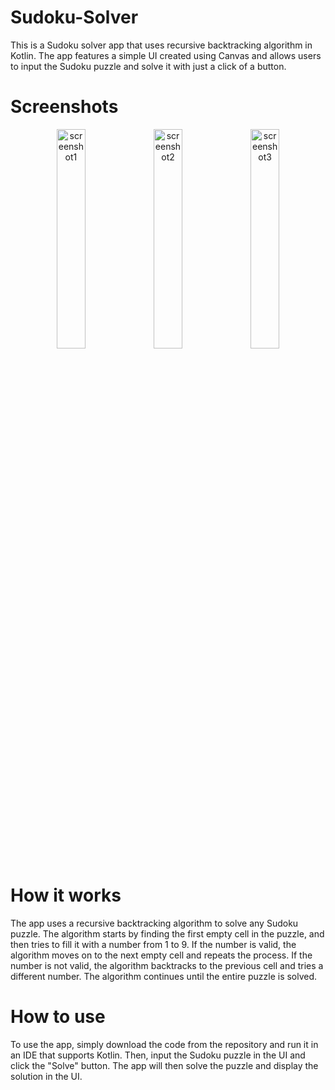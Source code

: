 # Sudoku-Solver
This is a Sudoku solver app that uses recursive backtracking algorithm in Kotlin. The app features a simple UI created using Canvas and allows users to input the Sudoku puzzle and solve it with just a click of a button.

# Screenshots
<p align="center">
  <img src="https://github.com/Deepak-Raina/Sudoku-Solver/assets/102790840/7e2148a8-5b3c-4c1b-b2aa-74e8fa6a95be" alt="screenshot1" width="30%"/>
  <img src="https://github.com/Deepak-Raina/Sudoku-Solver/assets/102790840/7bab9613-a66f-4948-a019-982c410486b9" alt="screenshot2" width="30%"/>
  <img src="https://github.com/Deepak-Raina/Sudoku-Solver/assets/102790840/c2d1de0f-3881-4ade-a03f-b43ee21072f7" alt="screenshot3" width="30%"/>
</p>



# How it works

The app uses a recursive backtracking algorithm to solve any Sudoku puzzle. The algorithm starts by finding the first empty cell in the puzzle, and then tries to fill it with a number from 1 to 9. If the number is valid, the algorithm moves on to the next empty cell and repeats the process. If the number is not valid, the algorithm backtracks to the previous cell and tries a different number. The algorithm continues until the entire puzzle is solved.

# How to use

To use the app, simply download the code from the repository and run it in an IDE that supports Kotlin. Then, input the Sudoku puzzle in the UI and click the "Solve" button. The app will then solve the puzzle and display the solution in the UI.
